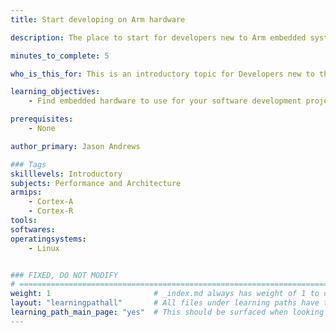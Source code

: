 ```yaml
---
title: Start developing on Arm hardware

description: The place to start for developers new to Arm embedded systems

minutes_to_complete: 5

who_is_this_for: This is an introductory topic for Developers new to the Arm architecture and looking for embedded hardware.

learning_objectives:
    - Find embedded hardware to use for your software development projects

prerequisites:
    - None

author_primary: Jason Andrews

### Tags
skilllevels: Introductory
subjects: Performance and Architecture
armips:
    - Cortex-A
    - Cortex-R
tools:
softwares:
operatingsystems:
    - Linux


### FIXED, DO NOT MODIFY
# ================================================================================
weight: 1                       # _index.md always has weight of 1 to order correctly
layout: "learningpathall"       # All files under learning paths have this same wrapper
learning_path_main_page: "yes"  # This should be surfaced when looking for related content. Only set for _index.md of learning path content.
---
```

